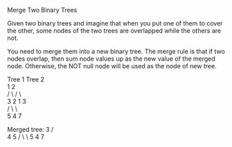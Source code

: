  
Merge Two Binary Trees

Given two binary trees and imagine that when you put one of them to cover the other, some nodes of the two trees are overlapped while the others are not.

You need to merge them into a new binary tree. The merge rule is that if two nodes overlap, then sum node values up as the new value of the merged node. Otherwise, the NOT null node will be used as the node of new tree.	
    
Tree 1                     Tree 2                  
        1                         2                             
        / \                       / \                            
    3   2                     1   3                        
    /                           \   \                      
    5                             4   7                  

 
Merged tree:
	     3
	    / \
	   4   5
	  / \   \ 
	 5   4   7
